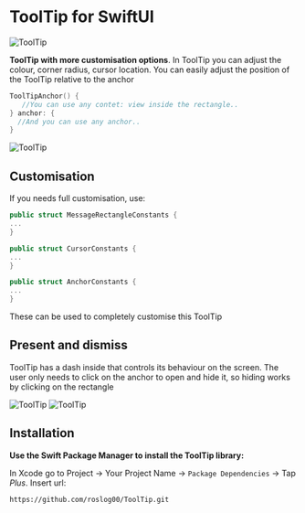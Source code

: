 # ToolTip for SwiftUI

![ToolTip](https://www.veed.io/view/00c52a0c-ea16-43f6-9e8b-c6949f3d76f1?panel=share)

**ToolTip with more customisation options**. In ToolTip you can adjust the colour, corner radius, cursor location. You can easily adjust the position of the ToolTip relative to the anchor

```swift
ToolTipAnchor() {
   //You can use any contet: view inside the rectangle..
} anchor: {
  //And you can use any anchor..
}
```

![ToolTip](https://i.postimg.cc/BnNzvCBx/Simulator-Screenshot-i-Phone-15-Pro-2024-06-08-at-17-31-18.png)


## Customisation
If you needs full сustomisation, use: 

```swift
public struct MessageRectangleConstants {
...
}

public struct CursorConstants {
...
}

public struct AnchorConstants {
...
}
```

These can be used to completely customise this ToolTip

## Present and dismiss
ToolTip has a dash inside that controls its behaviour on the screen. The user only needs to click on the anchor to open and hide it, so hiding works by clicking on the rectangle

![ToolTip](https://i.postimg.cc/bvVN1kpn/Jun-8.gif)
![ToolTip](https://i.postimg.cc/Y2WqmvV4/Convert-to-GIF-project-June-8.gif)

## Installation

**Use the Swift Package Manager to install the ToolTip library:**

In Xcode go to Project -> Your Project Name -> `Package Dependencies` -> Tap _Plus_. Insert url:

```
https://github.com/roslog00/ToolTip.git
```

